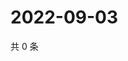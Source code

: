 # 2022-09-03

共 0 条

<!-- BEGIN WEIBO -->
<!-- 最后更新时间 Sat Sep 03 2022 22:01:13 GMT+0800 (China Standard Time) -->

<!-- END WEIBO -->
